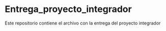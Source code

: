 # Entrega_proyecto_integrador
Este repositorio contiene el archivo con la entrega del proyecto integrador
